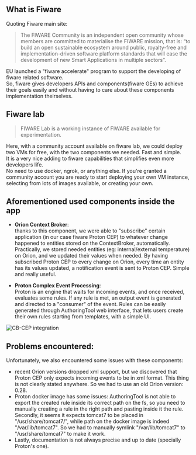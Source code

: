 ## What is Fiware

Quoting Fiware main site:  
> The FIWARE Community is an independent open community whose members are committed to materialise the FIWARE mission, that is: “to build an open sustainable ecosystem around public, royalty-free and implementation-driven software platform standards that will ease the development of new Smart Applications in multiple sectors”.

EU launched a "fiware accelerate" program to support the developing of fiware related software.  
So, fiware gives developers APIs and components(fiware GEs) to achieve their goals easily and without having to care about these components implementation theirselves.


## Fiware lab

> FIWARE Lab is a working instance of FIWARE available for experimentation.

Here, with a community account available on fiware lab, we could deploy two VMs for free, with the two components we needed. Fast and simple.  
It is a very nice adding to fiware capabilities that simplifies even more developers life.  
No need to use docker, ngrok, or anything else. If you're granted a community account you are ready to start deploying your own VM instance, selecting from lots of images available, or creating your own.


## Aforementioned used components inside the app

* **Orion Context Broker**:  
thanks to this component, we were able to "subscribe" certain application (in our case fiware Proton CEP) to whatever change happened to entities stored on the ContextBroker, automatically.  
Practically, we stored needed entities (eg: internal/external temperature) on Orion, and we updated their values when needed. By having subscribed Proton CEP to every change on Orion, every time an entity has its values updated, a notification event is sent to Proton CEP. 
Simple and really useful.  

* **Proton Complex Event Processing**:  
Proton is an engine that waits for incoming events, and once received, evaluates some rules. If any rule is met, an output event is generated and directed to a "consumer" of the event.
Rules can be easily generated through AuthoringTool web interface, that lets users create their own rules starting from templates, with a simple UI.  


![CB-CEP integration](assets/CB-CEP.png)

## Problems encountered:

Unfortunately, we also encountered some issues with these components:  
* recent Orion versions dropped xml support, but we discovered that Proton CEP only expects incoming events to be in xml format. This thing is not clearly stated anywhere.
So we had to use an old Orion version: 0.28.  
* Proton docker image has some issues: AuthoringTool is not able to export the created rule inside its correct path on the fs, so you need to manually creating a rule in the right path and pasting inside it the rule.  
Secondly, it seems it expects tomcat7 to be placed in "/usr/share/tomcat7/", while path on the docker image is indeed "/var/lib/tomcat7".  So we had to manually symlink "/var/lib/tomcat7" to "/usr/share/tomcat7" to make it work.  
* Lastly, documentation is not always precise and up to date (specially Proton's one).
